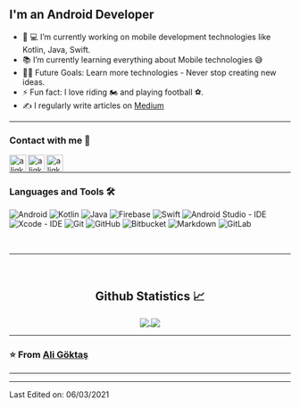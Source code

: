 ## I'm an Android Developer  

- 👨‍ 💻 I’m currently working on mobile development technologies like Kotlin, Java, Swift.
- 📚  I’m currently learning everything about Mobile technologies 😅
- 💪🏼  Future Goals: Learn more technologies - Never stop creating new ideas.
- ⚡  Fun fact: I love riding 🏍️ and playing football ⚽.
- ✍️  I regularly write articles on [Medium][medium]
---


### Contact with me 📝

[<img align="left" alt="aligkts | LinkedIn" height="30px" src="https://cdn-icons-png.flaticon.com/512/174/174857.png"/>][linkedin]
[<img align="left" alt="aligkts | Mail" height="30px" src="https://cdn-icons-png.flaticon.com/512/732/732200.png"/>][mail]
[<img align="left" alt="aligkts | Medium" height="30px" src="https://cdn-icons-png.flaticon.com/512/2111/2111505.png" />][medium]

<br />

---

### Languages and Tools 🛠 

![Android](https://img.shields.io/badge/-Android-inactive?style=flat-square&logo=android)
![Kotlin](https://img.shields.io/badge/-Kotlin-ed7812?style=flat-square&logo=kotlin)
![Java](http://img.shields.io/badge/-Java-5B4638?style=flat-square&logo=java&logoColor=ffffff)
![Firebase](https://img.shields.io/badge/-Firebase-FFCA28?style=flat-square&logo=firebase&logoColor=ffffff)
![Swift](https://img.shields.io/badge/-Swift-orange?style=flat-square&logo=swift&logoColor=ffffff)
![Android Studio - IDE](https://img.shields.io/badge/-Android%20Studio-green?style=flat-square&logo=android&logoColor=ffffff)
![Xcode - IDE](https://img.shields.io/badge/-Xcode-black?style=flat-square&logo=xcode)
![Git](https://img.shields.io/badge/-Git-%23F05032?style=flat-square&logo=git&logoColor=%23ffffff)
![GitHub](https://img.shields.io/badge/-GitHub-181717?style=flat-square&logo=github)
![Bitbucket](https://img.shields.io/badge/-Bitbucket-blue?style=flat-square&logo=bitbucket)
![Markdown](https://img.shields.io/badge/-Markdown-000000?style=flat-square&logo=markdown)
![GitLab](https://img.shields.io/badge/-GitLab-FCA121?style=flat-square&logo=gitlab)

<br/>

---

<br/>

  <h2 align="center"> Github Statistics 📈 </h2>
  
  <div align="center"> 
     <a href="">
      <img align="center" src="https://github-readme-stats-sigma-five.vercel.app/api?username=aligkts&show_icons=true&include_all_commits=true&count_private=true&theme=react&line_height=40" />
    </a>
    <a href="">
      <img align="center" src="https://github-readme-stats.vercel.app/api/top-langs/?username=aligkts&theme=react&line_height=40&hide=css"/>
    </a>
</div

<br/>

---

### ⭐️ From [Ali Göktaş](https://github.com/aligkts) ### 

---

[linkedin]: https://www.linkedin.com/in/aligkts/
[medium]: https://medium.com/@alig106
[mail]: mailto:eng.ali.goktas@gmail.com


----
Last Edited on: 06/03/2021
